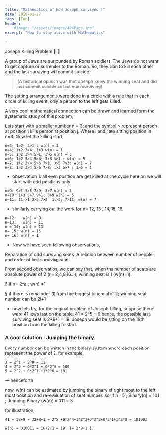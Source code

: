 ```yaml
---
title: "Mathematics of how Joseph survived !"
date: 2018-01-27
tags: [Fun]
header:
    #image: "/assets/images/404Page.jpg"
excerpt: "How to stay alive with Mathematics"

---
```

Joseph Killing Problem :camel: :rocket:

A group of Jews are surrounded by Roman soldiers. 
The Jews do not want to get capture or surrender to the Roman. So, they plan to kill each other 
and the last surviving will commit suicide. 

 > (A historical opinion was that Joseph knew the winning seat and did not commit suicide as last man surviving). 
 
The setting arrangements were done in a circle with a rule that in each circle of killing event,
only a person to the left gets killed.

A very cool mathematical connection can be drawn and learned form the systematic study of this problem,

Lets start with a smaller number n = 3; and the symbol > represent person at position i kills person at position j.
Where i and j are sitting position in n=3. Now let the killing start,

```
n=3; 1>2; 3>1 : w(n) = 3
n=4; 1>2 3>4: 1>3 w(n) = 1
n=5; 1>2 3>4 5>1; 3>5 w(n) = 3
n=6; 1>2 3>4 5>6; 1>3 5>1 : w(n) = 5
n=7; 1>2 3>4 5>6 7>1; 3>5 7>3: w(n) = 7
n=8: 1>2 3>4 5>6 7>8; 1>3 5>7 ; 1>5 = 1
```

* observation 1: all even position are get killed at one cycle here on we will start with odd positions only
```
n=9: 9>1 3>5 7>9; 3>7 w(n) = 3
n=10: 1>3 5>7 9>1; 5>9 w(n) = 5
n=11: 11 >1 3>5 7>9  11>3; 7>11; w(n) = 7
```
* similarly carrying out the work for n= 12, 13 , 14, 15, 16
```
n=12:   w(n) = 9
n=13;   w(n) = 11
n = 14; w(n) = 13
n= 15: w(n) = 15
n= 16: w(n) = 1
```

* Now we have seen following observations,

Reparation of odd surviving seats.
A relation between number of people and order of last surviving seat.

From second observation, we can say that, when the number of seats are absolute power of 2 (n= 2,4,8,16.. ); 
winning seat is 1 (w(n)=1).

§ if n= 2^a ; w(n) =1

§ if there is remainder (l) from the biggest binomial of 2; winning seat number can be 2l+1

*  now lets try, for the original problem of Joseph killing, suppose there were 41 jews last on the table.
41 = 2^5 + 9
hence, the possible last surviving seat is 2*9+1 = 19. 
Joseph would be sitting on the 19th position from the killing to start.

### A cool solution : Jumping the binary.

Every number can be written in the binary system where each position represent the power of 2. for example,
```
3 = 2^1 + 2^0 = 11 
4 = 2^2 + 0*2^1 + 0*2^0 = 100
5 = 2^2 + 0*2^1 +1*2^0 = 101
```
— henceforth

now, w(n) can be estimated by jumping the binary of right most to the left most position 
and re-evaluation of seat number. so, if n =5 ; Binary(n) =  101 ; Jumping Binary (w(n)) = 011 = 3

for illustration, 

```
41 = 32+9 = 32+8+1 = 2^5 +0*2^4+1*2^3+0*2^2+0*2^1+1*2^0 = 101001

w(n) = 010011 = 16+2+1 = 19  (= 2*9+1 ).
```
